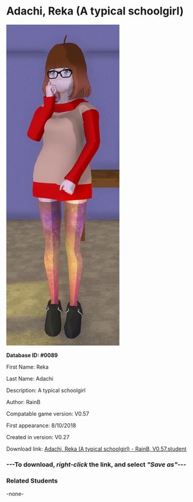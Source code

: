 # Adachi, Reka (A typical schoolgirl)

<img src="../../Files/Images/Adachi, Reka (A typical schoolgirl).png" title="Adachi, Reka (A typical schoolgirl) - RainB, V0.57">

**Database ID: #0089**

First Name: Reka

Last Name: Adachi

Description: A typical schoolgirl

Author: RainB

Compatable game version: V0.57

First appearance: 8/10/2018

Created in version: V0.27

Download link: <a href="https://raw.githubusercontent.com/Arbiter1223/Daigaku-Gurashi-Custom-Students/master/Files/Student%20Files/Adachi%2C%20Reka%20(A%20typical%20schoolgirl)%20-%20RainB%2C%20V0.57.student">Adachi, Reka (A typical schoolgirl) - RainB, V0.57.student</a>

### ---**To download, _right-click_ the link, and select _"Save as"_**---

### Related Students

-none-
